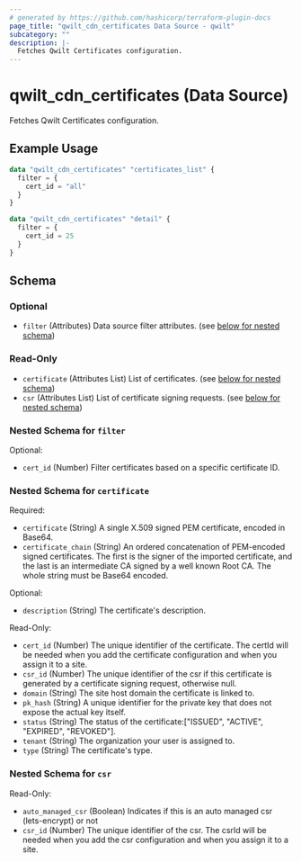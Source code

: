 ```yaml
---
# generated by https://github.com/hashicorp/terraform-plugin-docs
page_title: "qwilt_cdn_certificates Data Source - qwilt"
subcategory: ""
description: |-
  Fetches Qwilt Certificates configuration.
---
```


# qwilt_cdn_certificates (Data Source)

Fetches Qwilt Certificates configuration.

## Example Usage

```terraform
data "qwilt_cdn_certificates" "certificates_list" {
  filter = {
    cert_id = "all"
  }
}

data "qwilt_cdn_certificates" "detail" {
  filter = {
    cert_id = 25
  }
}
```

<!-- schema generated by tfplugindocs -->
## Schema

### Optional

- `filter` (Attributes) Data source filter attributes. (see [below for nested schema](#nestedatt--filter))

### Read-Only

- `certificate` (Attributes List) List of certificates. (see [below for nested schema](#nestedatt--certificate))
- `csr` (Attributes List) List of certificate signing requests. (see [below for nested schema](#nestedatt--csr))

<a id="nestedatt--filter"></a>
### Nested Schema for `filter`

Optional:

- `cert_id` (Number) Filter certificates based on a specific certificate ID.


<a id="nestedatt--certificate"></a>
### Nested Schema for `certificate`

Required:

- `certificate` (String) A single X.509 signed PEM certificate, encoded in Base64.
- `certificate_chain` (String) An ordered concatenation of PEM-encoded signed certificates. The first is the signer of the imported certificate, and the last is an intermediate CA signed by a well known Root CA. The whole string must be Base64 encoded.

Optional:

- `description` (String) The certificate's description.

Read-Only:

- `cert_id` (Number) The unique identifier of the certificate. The certId will be needed when you add the certificate configuration and when you assign it to a site.
- `csr_id` (Number) The unique identifier of the csr if this certificate is generated by a certificate signing request, otherwise null.
- `domain` (String) The site host domain the certificate is linked to.
- `pk_hash` (String) A unique identifier for the private key that does not expose the actual key itself.
- `status` (String) The status of the certificate:["ISSUED",
          "ACTIVE",
          "EXPIRED",
          "REVOKED"].
- `tenant` (String) The organization your user is assigned to.
- `type` (String) The certificate's type.


<a id="nestedatt--csr"></a>
### Nested Schema for `csr`

Read-Only:

- `auto_managed_csr` (Boolean) Indicates if this is an auto managed csr (lets-encrypt) or not
- `csr_id` (Number) The unique identifier of the csr. The csrId will be needed when you add the csr configuration and when you assign it to a site.
